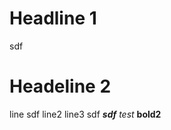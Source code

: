 ## <h1>Headline 1</h1>
sdf
# Headeline 2

line
sdf
line2
line3
sdf
***sdf***
<i>test</i>
<b>bold2</b>